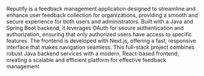 
Reputify is a feedback management application designed to streamline and enhance user feedback collection for organizations, providing a smooth and secure experience for both users and administrators. Built with a Java and Spring Boot backend, it leverages OAuth for secure authentication and authorization, ensuring that only authorized users have access to specific features. The frontend is developed with Next.js, offering a fast, responsive interface that makes navigation seamless. This full-stack project combines robust Java backend services with a modern, React-based frontend, creating a scalable and efficient platform for effective feedback management
